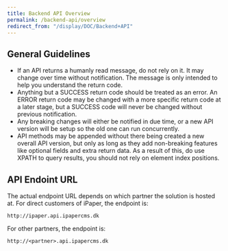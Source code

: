 ```yaml
---
title: Backend API Overview
permalink: /backend-api/overview
redirect_from: "/display/DOC/Backend+API"
---
```


## General Guidelines

* If an API returns a humanly read message, do not rely on it. It may change over time without notification. The message is only intended to help you understand the return code.
* Anything but a SUCCESS return code should be treated as an error. An ERROR return code may be changed with a more specific return code at a later stage, but a SUCCESS code will never be changed without previous notification.
* Any breaking changes will either be notified in due time, or a new API version will be setup so the old one can run concurrently.
* API methods may be appended without there being created a new overall API version, but only as long as they add non-breaking features like optional fields and extra return data. As a result of this, do use XPATH to query results, you should not rely on element index positions.

## API Endoint URL

The actual endpoint URL depends on which partner the solution is hosted at. For direct customers of iPaper, the endpoint is:

```
http://ipaper.api.ipapercms.dk
```

For other partners, the endpoint is:

```
http://<partner>.api.ipapercms.dk
```